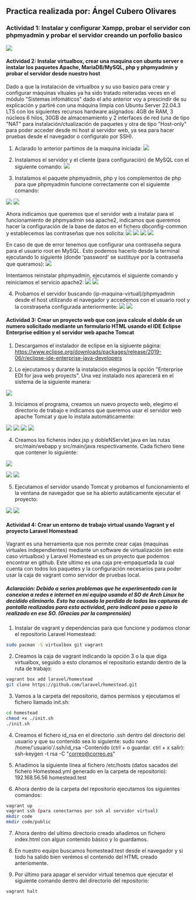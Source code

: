 ## Practica realizada por: Ángel Cubero Olivares

### Actividad 1: Instalar y configurar Xampp, probar el servidor con phpmyadmin y probar el servidor creando un porfolio basico

![](./recursos/imagenes/7.png)

#### Actividad 2: Instalar virtualbox, crear una maquina con ubuntu server e instalar los paquetes Apache, MariaDB/MySQL, php y phpmyadmin y probar el servidor desde nuestro host
Dado a que la instalación de virtualbox y su uso basico para crear y configurar máquinas vituales ya ha sido tratado reiteradas veces en el módulo "Sistemas infomáticos" dado el año anterior voy a prescindir de su explicación y partiré con una máquina limpia con Ubuntu Server 22.04.3 LTS con los siguientes recursos hardware asignados: 4GB de RAM, 3 núcleos 6 hilos, 30GB de almacenamiento y 2 interfaces de red (una de tipo "NAT" para instalación/ctualización de paquetes y otra de tipo "Host-only" para poder acceder desde mi host al servidor web, ya sea para hacer pruebas desde el navegador o configuralo por SSH).

1. Aclarado lo anterior partimos de la maquina iniciada:
![](./recursos/imagenes/1.png)

1. Instalamos el servidor y el cliente (para configuración) de MySQL con el siguiente comando:
![](./recursos/imagenes/2.png)

3. Instalamos el paquete phpmyadmin, php y los complementos de php para que phpmyadmin funcione correctamente con el siguiemte comando:

![](./recursos/imagenes/3.png)
![](./recursos/imagenes/4.png)

Ahora indicamos que queremos que el servidor web a instalar para el funcionamiento de phpmyadmin sea apache2, indicamos que queremos hacer la configuración de la base de datos en el fichero dbconfig-common y establecemos las contraseñas que nos solicita:
![](./recursos/imagenes/5.png)
![](./recursos/imagenes/6.png)
![](./recursos/imagenes/7.png)
![](./recursos/imagenes/8.png)

En caso de que de error tenemos que configurar una contraseña segura para el usuario root en MySQL. Esto podemos hacerlo desde la terminal ejecutando lo siguiente (donde 'password' se sustituye por la contraseña que queramos):
![](./recursos/imagenes/9.png)

Intentamos reinstalar phpmyadmin, ejecutamos el siguiente comando y reiniciamos el servicio apache2:
![](./recursos/imagenes/10.png)
![](./recursos/imagenes/11.png)

4. Probamos el servidor buscando (ip-maquina-virtual)/phpmyadmin desde el host utilizando el navegador y accedemos con el usuario root y la constraseña configurada anteriormente:
![](./recursos/imagenes/12.png)
![](./recursos/imagenes/13.png)

#### Actividad 3: Crear un proyecto web que con java calcule el doble de un numero solicitado mediante un formulario HTML usando el IDE Eclipse Enterprise edition y el servidor web apache Tomcat
1. Descargamos el instalador de eclipse en la sigiuente página:
https://www.eclipse.org/downloads/packages/release/2019-06/r/eclipse-ide-enterprise-java-developers 

2. Lo ejecutamos y durante la instalación elegimos la opción "Enterprise EDI for java web proyects". Una vez instalado nos aparecerá en el sistema de la siguiente manera:

![](./recursos/imagenes/14.png)

3. Iniciamos el programa, creamos un nuevo proyecto web, elegimo el directorio de trabajo e indicamos que queremos usar el servidor web apache Tomcat y que lo instala automáticamente:

![](./recursos/imagenes/15.png)
![](./recursos/imagenes/16.png)
![](./recursos/imagenes/17.png)
![](./recursos/imagenes/18.png)

4. Creamos los ficheros index.jsp y dobleNServlet.java en las rutas src/main/webapp y src/main/java respectivamente. Cada fichero tiene que contener lo siguiente:

![](./recursos/imagenes/19.png)

![](./recursos/imagenes/20.png)
![](./recursos/imagenes/21.png)

5. Ejecutamos el servidor usando Tomcat y probamos el funcionamiento el la ventana de navegador que se ha abierto autáticamente ejecutar el proyecto:

![](./recursos/imagenes/22.png)
![](./recursos/imagenes/23.png)

 

#### Actividad 4: Crear un entorno de trabajo virtual usando Vagrant y el proyecto Laravel Homestead
Vagrant es una herramienta que nos permite crear cajas (maquinas virtuales independientes) mediante un software de virtualización (en este caso virtualbox) y Laravel Homestead es un proyecto que podemos encontrar en github. Este ultimo es una caja pre-empaquetada la cual cuenta con todos los paquetes y la configuración necesarios para poder usar la caja de vagrant como servidor de pruebas local.


##### Aclaración: Debido a serios problemas que he experimentado con la conexion a redes e internet en mi equipo usando el SO de Arch Linux he decidido eliminarlo. Esto ha causado la perdida de todas las capturas de pantalla realizadas para esta actividad, pero indicaré paso a paso lo realizado en ese SO. (Gracias por la comprensión)

1. Instalar de vagrant y dependencias para que funcione y podamos clonar el repositorio Laravel Homestead:
``` bash
sudo pacman -S virtualbox git vagrant
```

2. Creamos la caja de vagrant indicando la opción 3 o la que diga virtualbox, seguido a esto clonamos el repositorio estando dentro de la ruta de trabajo:
``` bash
vagrant box add laravel/homestead
git clone https://github.com/laravel/homestead.git
```
3. Vamos a la carpeta del repositorio, damos permisos y ejecutamos el fichero llamado init.sh:
``` bash
cd homestead
chmod +x ./init.sh
./init.sh
```

4. Creamos el fichero id_rsa en el directorio .ssh dentro del directorio del usuario y que su contenido sea lo siguiente:
sudo nano /home/'usuario'/.ssh/id_rsa
-Contenido (ctrl + o guardar. ctrl + x salir):
ssh-keygen -t rsa -C "correo@correo.es" 

5. Añadimos la siguiente línea al fichero /etc/hosts (datos sacados del fichero Homestead.yml generado en la carpeta de repositorio):
192.168.56.56   homestead.test

6. Ahora dentro de la carpeta del repositorio ejecutamos los siguientes comandos:
``` bash
vagrant up
vagrant ssh (para conectarnos por ssh al servidor virtual)
mkdir code
mkdir code/public
```

7. Ahora dentro del ultimo directorio creado añadimos un fichero index.html con algun contenido básico y lo guardamos.

8. En nuestro equipo buscamos homestead.test desde el navegador y si todo ha salido bien verémos el contenido del HTML creado anteriomente.

9. Por último para apagar el servidor virtual tenemos que ejecutar el siguiente comando dentro del directorio del repositorio:
``` bash
vagrant halt
```
